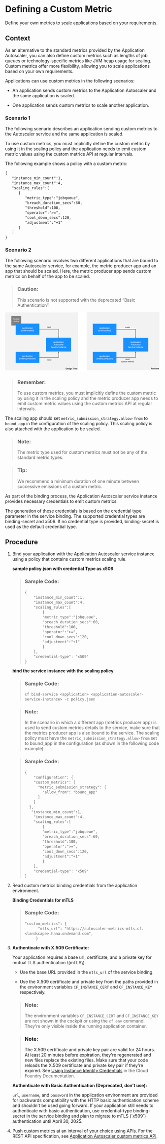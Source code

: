 <!-- loio87e657e691ac48ba85fd777c042afbd8 -->

# Defining a Custom Metric

Define your own metrics to scale applications based on your requirements.



<a name="loio87e657e691ac48ba85fd777c042afbd8__context_mch_m4g_n4b"/>

## Context

As an alternative to the standard metrics provided by the Application Autoscaler, you can also define custom metrics such as lengths of job queues or technology-specific metrics like JVM heap usage for scaling. Custom metrics offer more flexibility, allowing you to scale applications based on your own requirements.

Applications can use custom metrics in the following scenarios:

-   An application sends custom metrics to the Application Autoscaler and the same application is scaled.

-   One application sends custom metrics to scale another application.




### Scenario 1

The following scenario describes an application sending custom metrics to the Autoscaler service and the same application is scaled.

To use custom metrics, you must implicitly define the custom metric by using it in the scaling policy and the application needs to emit custom metric values using the custom metrics API at regular intervals.

The following example shows a policy with a custom metric:

```
{
   "instance_min_count":1,
   "instance_max_count":4,
   "scaling_rules":[
      {
         "metric_type":"jobqueue",
         "breach_duration_secs":60,
         "threshold":100,
         "operator":">=",
         "cool_down_secs":120,
         "adjustment":"+1"
      }
   ]
}
```



### Scenario 2

The following scenario involves two different applications that are bound to the same Autoscaler service, for example, the metric producer app and an app that should be scaled. Here, the metric producer app sends custom metrics on behalf of the app to be scaled.

> ### Caution:
> This scenario is not supported with the deprecated “Basic Authentication”.

![This scenario involves two different applications that are bound to the same Autoscaler service, for example, the metric producer app and an app that should be scaled. The metric producer app sends custom metrics on behalf of the app to be scaled.](images/CustomMetrics2apps_3952152.png)

> ### Remember:
> To use custom metrics, you must implicitly define the custom metric by using it in the scaling policy and the metric producer app needs to emit custom metric values using the custom metrics API at regular intervals.

The scaling app should set `metric_submission_strategy.allow-from` to `bound_app` in the configuration of the scaling policy. This scaling policy is also attached with the application to be scaled.

> ### Note:
> The metric type used for custom metrics must not be any of the standard metric types.

> ### Tip:
> We recommend a minimum duration of one minute between successive emissions of a custom metric.

As part of the binding process, the Application Autoscaler service instance provides necessary credentials to emit custom metrics.

The generation of these credentials is based on the credential type parameter in the service binding. The supported credential types are binding-secret and x509. If no credential type is provided, binding-secret is used as the default credential type.



<a name="loio87e657e691ac48ba85fd777c042afbd8__steps_opm_ny3_ddc"/>

## Procedure

1.  Bind your application with the Application Autoscaler service instance using a policy that contains custom metrics scaling rule.

    **sample policy.json with credential Type as x509**

    > ### Sample Code:
    > ```
    > {
    >     "instance_min_count":1,
    >     "instance_max_count":4,
    >     "scaling_rules":[
    >         {
    >         "metric_type":"jobqueue",
    >         "breach_duration_secs":60,
    >         "threshold":100,
    >         "operator":">=",
    >         "cool_down_secs":120,
    >         "adjustment":"+1"
    >         }
    >     ],
    >     "credential-type": "x509"
    > }
    > ```

    **bind the service instance with the scaling policy**

    > ### Sample Code:
    > ```
    > cf bind-service <application> <application-autoscaler-service-instance> -c policy.json
    > ```

    > ### Note:
    > In the scenario in which a different app \(metrics producer app\) is used to send custom metrics details to the service, make sure that the metrics producer app is also bound to the service. The scaling policy must have the `metric_submission_strategy.allow-from` set to bound\_app in the configuration \(as shown in the following code example\).

    > ### Sample Code:
    > ```
    > {
    >     "configuration": {
    >     "custom_metrics": {
    >       "metric_submission_strategy": {
    >         "allow_from": "bound_app"
    >       }
    >     }
    >   },
    >    "instance_min_count":1,
    >     "instance_max_count":4,
    >     "scaling_rules":[
    >         {
    >         "metric_type":"jobqueue",
    >         "breach_duration_secs":60,
    >         "threshold":100,
    >         "operator":">=",
    >         "cool_down_secs":120,
    >         "adjustment":"+1"
    >         }
    >     ],
    >     "credential-type": "x509"
    > }
    > ```

2.  Read custom metrics binding credentials from the application environment.

    **Binding Credentials for mTLS**

    > ### Sample Code:
    > ```
    > "custom_metrics": {
    >       "mtls_url": "https://autoscaler-metrics-mtls.cf.<landscape>.hana.ondemand.com",
    >      }
    > ```

3.  **Authenticate with X.509 Certificate:**

    Your application requires a base url, certificate, and a private key for mutual TLS authentication \\\(mTLS\\\).

    -   Use the base URL provided in the `mtls_url` of the service binding.

    -   Use the X.509 certificate and private key from the paths provided in the environment variables `CF_INSTANCE_CERT` and `CF_INSTANCE_KEY` respectively.


    > ### Note:
    > The environment variables `CF_INSTANCE_CERT` and `CF_INSTANCE_KEY` are not shown in the cockpit or using the `cf env` command. They're only visible inside the running application container.

    > ### Note:
    > The X.509 certificate and private key pair are valid for 24 hours. At least 20 minutes before expiration, they're regenerated and new files replace the existing files. Make sure that your code reloads the X.509 certificate and private key pair if they're expired. See [Using Instance Identity Credentials](https://docs.cloudfoundry.org/devguide/deploy-apps/instance-identity.html) in the Cloud Foundry Documentation.

    **Authenticate with Basic Authentication \(Deprecated, don't use\):**

    `url`, `username`, and `password` in the application environment are provided for backwards compatibility with the HTTP basic authentication scheme and shouldn't be used going forward. If your application still needs to authenticate with basic authentication, use credential-type binding-secret in the service binding and plan to migrate to mTLS \(\`x509\`\) authentication until April 30, 2025.

4.  Push custom metrics at an interval of your choice using APIs. For the REST API specification, see [Application Autoscaler custom metrics API](https://api.sap.com/api/ApplicationAutoscalerCustomMetricsAPI/resource).
